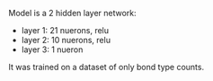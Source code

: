 Model is a 2 hidden layer network:

- layer 1: 21 nuerons, relu
- layer 2: 10 nuerons, relu
- layer 3: 1 nueron

It was trained on a dataset of only bond type counts.
